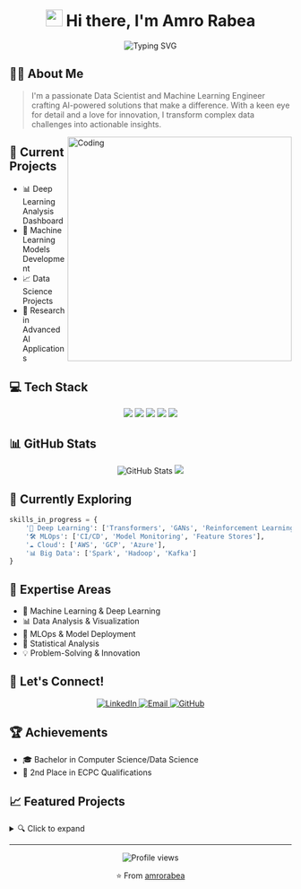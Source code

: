 <h1 align="center">
  <img src="https://media.giphy.com/media/hvRJCLFzcasrR4ia7z/giphy.gif" width="30px"/>
  Hi there, I'm Amro Rabea
</h1>

<div align="center">
  <img src="https://readme-typing-svg.herokuapp.com?font=Fira+Code&pause=1000&color=2C9AF2&center=true&vCenter=true&width=435&lines=Data+Scientist;Machine+Learning+Engineer;AI+Enthusiast;Problem+Solver" alt="Typing SVG" />
</div>

## 🧙‍♂️ About Me
> I'm a passionate Data Scientist and Machine Learning Engineer crafting AI-powered solutions that make a difference. With a keen eye for detail and a love for innovation, I transform complex data challenges into actionable insights.

<img align="right" alt="Coding" width="400" src="https://cdn.dribbble.com/users/1162077/screenshots/3848914/programmer.gif">

## 🚀 Current Projects
- 📊 Deep Learning Analysis Dashboard
- 🤖 Machine Learning Models Development
- 📈 Data Science Projects
- 🔬 Research in Advanced AI Applications

## 💻 Tech Stack
<p align="center">
  <img src="https://img.shields.io/badge/Python-Expert-3776AB?style=for-the-badge&logo=python&logoColor=white"/>
  <img src="https://img.shields.io/badge/TensorFlow-Advanced-FF6F00?style=for-the-badge&logo=tensorflow&logoColor=white"/>
  <img src="https://img.shields.io/badge/PyTorch-Advanced-EE4C2C?style=for-the-badge&logo=pytorch&logoColor=white"/>
  <img src="https://img.shields.io/badge/Scikit--learn-Expert-F7931E?style=for-the-badge&logo=scikit-learn&logoColor=white"/>
  <img src="https://img.shields.io/badge/Docker-Intermediate-2496ED?style=for-the-badge&logo=docker&logoColor=white"/>
</p>

## 📊 GitHub Stats
<div align="center">
  <img src="https://github-readme-stats.vercel.app/api?username=amrorabea&show_icons=true&theme=tokyonight" alt="GitHub Stats" />
  <img src="https://github-readme-stats.vercel.app/api/top-langs/?username=amrorabea&layout=compact&langs_count=7&theme=tokyonight"/>
</div>

## 🌱 Currently Exploring
```python
skills_in_progress = {
    '🧠 Deep Learning': ['Transformers', 'GANs', 'Reinforcement Learning'],
    '🛠️ MLOps': ['CI/CD', 'Model Monitoring', 'Feature Stores'],
    '☁️ Cloud': ['AWS', 'GCP', 'Azure'],
    '📊 Big Data': ['Spark', 'Hadoop', 'Kafka']
}
```

## 🎯 Expertise Areas
- 🤖 Machine Learning & Deep Learning
- 📊 Data Analysis & Visualization
- 🔄 MLOps & Model Deployment
- 🧮 Statistical Analysis
- 💡 Problem-Solving & Innovation

## 🤝 Let's Connect!
<p align="center">
  <a href="https://www.linkedin.com/in/amro-rabea/">
    <img src="https://img.shields.io/badge/LinkedIn-0077B5?style=for-the-badge&logo=linkedin&logoColor=white" alt="LinkedIn"/>
  </a>
  <a href="mailto:amroalsafy@gmail.com">
    <img src="https://img.shields.io/badge/Email-D14836?style=for-the-badge&logo=gmail&logoColor=white" alt="Email"/>
  </a>
  <a href="https://github.com/amrorabea">
    <img src="https://img.shields.io/badge/GitHub-100000?style=for-the-badge&logo=github&logoColor=white" alt="GitHub"/>
  </a>
</p>

## 🏆 Achievements
- 🎓 Bachelor in Computer Science/Data Science
- 🌟 2nd Place in ECPC Qualifications

## 📈 Featured Projects
<details>
<summary>🔍 Click to expand</summary>

### Deep Learning Analysis Dashboard
- 📊 Interactive visualization of neural network performance
- 🔄 Real-time model monitoring
- 🎯 Precision metrics tracking

</details>

---
<div align="center">
  <img src="https://komarev.com/ghpvc/?username=amrorabea&color=blue&style=flat-square" alt="Profile views"/>
  
  ⭐️ From [amrorabea](https://github.com/amrorabea)
</div>
